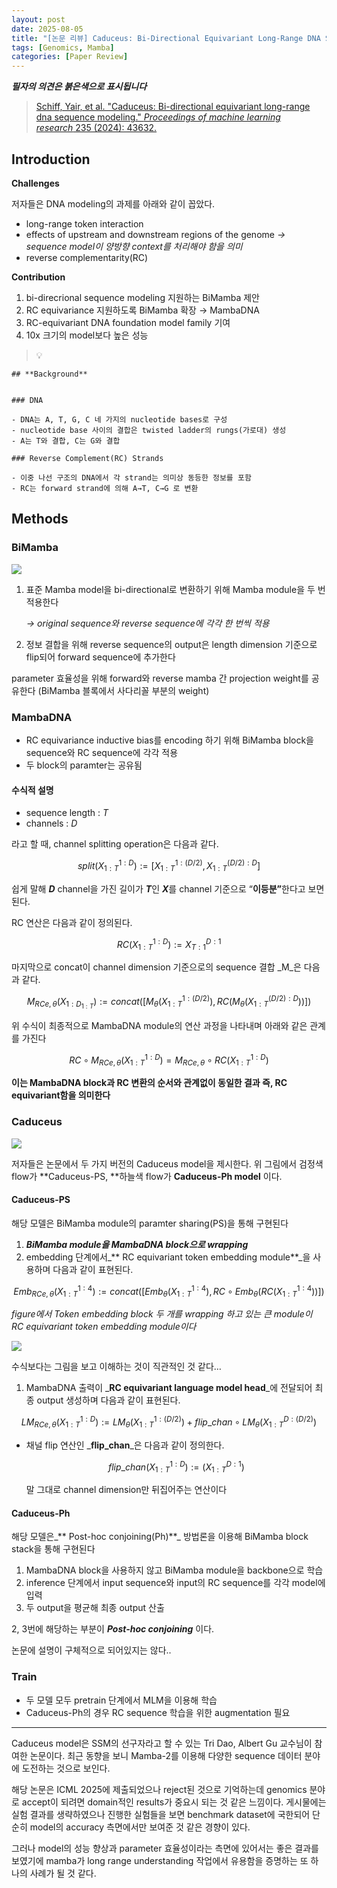 ```yaml
---
layout: post
date: 2025-08-05
title: "[논문 리뷰] Caduceus: Bi-Directional Equivariant Long-Range DNA Sequence Modeling"
tags: [Genomics, Mamba]
categories: [Paper Review]
---
```


<span class="notion-red">_**필자의 의견은 붉은색으로 표시됩니다**_</span>


> [Schiff, Yair, et al. "Caduceus: Bi-directional equivariant long-range dna sequence modeling." ](https://pmc.ncbi.nlm.nih.gov/articles/PMC12189541/)[_Proceedings of machine learning research_](https://pmc.ncbi.nlm.nih.gov/articles/PMC12189541/)[ 235 (2024): 43632.](https://pmc.ncbi.nlm.nih.gov/articles/PMC12189541/)



## Introduction


**Challenges**


저자들은 DNA modeling의 과제를 아래와 같이 꼽았다.

- long-range token interaction
- effects of upstream and downstream regions of the genome 
_→ sequence model이 양방향 context를 처리해야 함을 의미_
- reverse complementarity(RC)

**Contribution**

1. bi-direcrional sequence modeling 지원하는 BiMamba 제안
1. RC equivariance 지원하도록 BiMamba 확장 → MambaDNA
1. RC-equivariant DNA foundation model family 기여
1. 10x 크기의 model보다 높은 성능

> 💡 


	## **Background**


	### DNA

	- DNA는 A, T, G, C 네 가지의 nucleotide bases로 구성
	- nucleotide base 사이의 결합은 twisted ladder의 rungs(가로대) 생성
	- A는 T와 결합, C는 G와 결합

	### Reverse Complement(RC) Strands

	- 이중 나선 구조의 DNA에서 각 strand는 의미상 동등한 정보를 포함
	- RC는 forward strand에 의해 A→T, C→G 로 변환


## Methods



### BiMamba


![](https://prod-files-secure.s3.us-west-2.amazonaws.com/542b861c-36a8-4051-84e5-8804b6728dba/2c247d59-7815-4980-99f0-8f0d21f445a7/image.png?X-Amz-Algorithm=AWS4-HMAC-SHA256&X-Amz-Content-Sha256=UNSIGNED-PAYLOAD&X-Amz-Credential=ASIAZI2LB46664XPTXK7%2F20250925%2Fus-west-2%2Fs3%2Faws4_request&X-Amz-Date=20250925T180158Z&X-Amz-Expires=3600&X-Amz-Security-Token=IQoJb3JpZ2luX2VjEPL%2F%2F%2F%2F%2F%2F%2F%2F%2F%2FwEaCXVzLXdlc3QtMiJHMEUCIQDbAFX9i5C8Tvtht%2Fsr5Gy1khhJA4cweF%2F1Z9hm9APQmAIgLX8O41gzRzxalCvZeAauANbCxF3A%2F7o4Or0ZGbWxrl0q%2FwMIexAAGgw2Mzc0MjMxODM4MDUiDAUQ5jDYZcSkxl13sSrcA0vyHNXfNeC9qFiaeijNi4b%2FEGGyRAWw8YbZPNC1BFSS%2FojX9IKS8rh27cR2l5VLlNrZnOTHc%2B5H1eNvIsIeWg%2Fg%2F%2F70EPFGLcrV4HJ0UdDLTHwMNHJGRvUiGjt51QHmVPuIsIwMl6kO%2BmKCVyOI2rB0U33ZEWodZcruHVnlC7UKatz6%2FCcyVLH4kHnGJHLxxfspIfBRNKDgvr%2FEjlGDAFXqQO4iEH1rvtGIX2IbHvl68Rp1ghnE9SFmBf4SWdb9M9Y2u5WJYHnivTgnXawxyJc4n6B1xizc2wiegRxmX79sSjzeZfVbuqn1sqsSlCg0aiOlYzYMJVoXhx9XrtCWWGcNTb312XtjLs0mmNWqSw4m1ebBJdrpY5fHSUFCkVWLSfQWl8nx9TS1S9XMA4PvBsJceEGG6wiBhX9az3sn4tlMnoDLqGLZCLzEZQFomKbX2KulOwmZpTIbfyNe8TTgPKabsIChWRrfWl71KyX2MIRtN1ICwtE9B9Msf%2F5HUEiaKysUd6USgN1zcd3VD1DMR2Vf9ilzZIjJ%2B9YfuZ7DY0ETOuKV9FKQfcwoHD1LMOJ3yVJOlAYRtfVKILZ3LImhZPmRcNRLkI%2Bh%2F1WVDh6v2v5JOKeSW4TPHEYNSstdMJv31cYGOqUBmsR8eYwh5NbOIgeCUePF1L5ZsbBc8vJHODgUr88%2B4Dc4L5UZgQcbr%2FUKsrEPgR4Bi1wJcpZAIYi8OJGsUWCi7CyU8%2FueMUxR%2FWHsE3d%2B%2BnHuh9V9wuppD2rKfKmco3IP6XC%2Fft6gFCBmX8%2Bw%2FKkK5qcxtblC873OGBf%2Bn7JwgigMYA6FM17l3dXNS7d8mRIyWqFbSACbh8S7PQ7va5NIpGEDv%2B%2Ff&X-Amz-Signature=e066b610311f41e267567c7dfef8f547871e8824abccd593e39608b9d9dbc51e&X-Amz-SignedHeaders=host&x-amz-checksum-mode=ENABLED&x-id=GetObject)

1. 표준 Mamba model을 bi-directional로 변환하기 위해 Mamba module을 두 번 적용한다

	_→ original sequence와 reverse sequence에 각각 한 번씩 적용_

1. 정보 결합을 위해 reverse sequence의 output은 length dimension 기준으로 flip되어 forward sequence에 추가한다

parameter 효율성을 위해 forward와 reverse mamba 간 projection weight를 공유한다 (BiMamba 블록에서 사다리꼴 부분의 weight)



### MambaDNA

- RC equivariance inductive bias를 encoding 하기 위해 BiMamba block을 sequence와 RC sequence에 각각 적용
- 두 block의 paramter는 공유됨


#### 수식적 설명

- sequence length : _T_
- channels : _D_

라고 할 때,  channel splitting operation은 다음과 같다.


$$
split(X^{1:D}_{1:T}):=[X^{1:(D/2)}_{1:T},X^{(D/2):D}_{1:T}]
$$


<span class="notion-red">쉽게 말해 </span><span class="notion-red">_**D**_</span><span class="notion-red"> channel을 가진 길이가 </span><span class="notion-red">_**T**_</span><span class="notion-red">인 </span><span class="notion-red">_**X**_</span><span class="notion-red">를 channel 기준으로 “</span><span class="notion-red">**이등분”**</span><span class="notion-red">한다고 보면 된다.</span>


RC 연산은 다음과 같이 정의된다.


$$
RC(X^{1:D}_{1:T}):=X^{D:1}_{T:1}
$$


마지막으로 concat이 channel dimension 기준으로의 sequence 결합 _M_은 다음과 같다.


$$
M_{RCe,\theta}(X_{1:D_{1:T}}):=concat([M_{\theta}(X^{1:(D/2)}_{1:T}),RC(M_{\theta}(X^{(D/2):D}_{1:T}))])
$$


위 수식이 최종적으로 MambaDNA module의 연산 과정을 나타내며 아래와 같은 관계를 가진다


$$
RC\circ M_{RCe,\theta}(X^{1:D}_{1:T}) = M_{RCe,\theta} \circ RC(X^{1:D}_{1:T})
$$


**이는 MambaDNA block과 RC 변환의 순서와 관계없이 동일한 결과 즉, RC equivariant함을 의미한다**



### Caduceus


![](https://prod-files-secure.s3.us-west-2.amazonaws.com/542b861c-36a8-4051-84e5-8804b6728dba/f94a60d7-8145-473b-aef9-7c68d3ec604a/image.png?X-Amz-Algorithm=AWS4-HMAC-SHA256&X-Amz-Content-Sha256=UNSIGNED-PAYLOAD&X-Amz-Credential=ASIAZI2LB46664XPTXK7%2F20250925%2Fus-west-2%2Fs3%2Faws4_request&X-Amz-Date=20250925T180158Z&X-Amz-Expires=3600&X-Amz-Security-Token=IQoJb3JpZ2luX2VjEPL%2F%2F%2F%2F%2F%2F%2F%2F%2F%2FwEaCXVzLXdlc3QtMiJHMEUCIQDbAFX9i5C8Tvtht%2Fsr5Gy1khhJA4cweF%2F1Z9hm9APQmAIgLX8O41gzRzxalCvZeAauANbCxF3A%2F7o4Or0ZGbWxrl0q%2FwMIexAAGgw2Mzc0MjMxODM4MDUiDAUQ5jDYZcSkxl13sSrcA0vyHNXfNeC9qFiaeijNi4b%2FEGGyRAWw8YbZPNC1BFSS%2FojX9IKS8rh27cR2l5VLlNrZnOTHc%2B5H1eNvIsIeWg%2Fg%2F%2F70EPFGLcrV4HJ0UdDLTHwMNHJGRvUiGjt51QHmVPuIsIwMl6kO%2BmKCVyOI2rB0U33ZEWodZcruHVnlC7UKatz6%2FCcyVLH4kHnGJHLxxfspIfBRNKDgvr%2FEjlGDAFXqQO4iEH1rvtGIX2IbHvl68Rp1ghnE9SFmBf4SWdb9M9Y2u5WJYHnivTgnXawxyJc4n6B1xizc2wiegRxmX79sSjzeZfVbuqn1sqsSlCg0aiOlYzYMJVoXhx9XrtCWWGcNTb312XtjLs0mmNWqSw4m1ebBJdrpY5fHSUFCkVWLSfQWl8nx9TS1S9XMA4PvBsJceEGG6wiBhX9az3sn4tlMnoDLqGLZCLzEZQFomKbX2KulOwmZpTIbfyNe8TTgPKabsIChWRrfWl71KyX2MIRtN1ICwtE9B9Msf%2F5HUEiaKysUd6USgN1zcd3VD1DMR2Vf9ilzZIjJ%2B9YfuZ7DY0ETOuKV9FKQfcwoHD1LMOJ3yVJOlAYRtfVKILZ3LImhZPmRcNRLkI%2Bh%2F1WVDh6v2v5JOKeSW4TPHEYNSstdMJv31cYGOqUBmsR8eYwh5NbOIgeCUePF1L5ZsbBc8vJHODgUr88%2B4Dc4L5UZgQcbr%2FUKsrEPgR4Bi1wJcpZAIYi8OJGsUWCi7CyU8%2FueMUxR%2FWHsE3d%2B%2BnHuh9V9wuppD2rKfKmco3IP6XC%2Fft6gFCBmX8%2Bw%2FKkK5qcxtblC873OGBf%2Bn7JwgigMYA6FM17l3dXNS7d8mRIyWqFbSACbh8S7PQ7va5NIpGEDv%2B%2Ff&X-Amz-Signature=4207794f7cc6a37d5f520967e6deed467bb22facbc34293359bfc83f18ffc5f3&X-Amz-SignedHeaders=host&x-amz-checksum-mode=ENABLED&x-id=GetObject)


저자들은 논문에서 두 가지 버전의 Caduceus model을 제시한다. 위 그림에서 검정색 flow가 **Caduceus-PS, **하늘색 flow가 **Caduceus-Ph model** 이다.



#### Caduceus-PS


해당 모델은 BiMamba module의 paramter sharing(PS)을 통해 구현된다

1. _**BiMamba module을 MambaDNA block으로 wrapping**_
1. embedding 단계에서_** RC equivariant token embedding module**_을 사용하며 다음과 같이 표현된다.

$$
Emb_{RCe,\theta}(X^{1:4}_{1:T}):=concat([Emb_{\theta}(X^{1:4}_{1:T}),RC \circ Emb_{\theta}(RC(X^{1:4}_{1:T}))])
$$


_figure에서 Token embedding block 두 개를 wrapping 하고 있는 큰 module이 RC equivariant token embedding module이다_


![](https://prod-files-secure.s3.us-west-2.amazonaws.com/542b861c-36a8-4051-84e5-8804b6728dba/b175e4da-71eb-4e91-8c23-a06dabe673c9/image.png?X-Amz-Algorithm=AWS4-HMAC-SHA256&X-Amz-Content-Sha256=UNSIGNED-PAYLOAD&X-Amz-Credential=ASIAZI2LB46664XPTXK7%2F20250925%2Fus-west-2%2Fs3%2Faws4_request&X-Amz-Date=20250925T180158Z&X-Amz-Expires=3600&X-Amz-Security-Token=IQoJb3JpZ2luX2VjEPL%2F%2F%2F%2F%2F%2F%2F%2F%2F%2FwEaCXVzLXdlc3QtMiJHMEUCIQDbAFX9i5C8Tvtht%2Fsr5Gy1khhJA4cweF%2F1Z9hm9APQmAIgLX8O41gzRzxalCvZeAauANbCxF3A%2F7o4Or0ZGbWxrl0q%2FwMIexAAGgw2Mzc0MjMxODM4MDUiDAUQ5jDYZcSkxl13sSrcA0vyHNXfNeC9qFiaeijNi4b%2FEGGyRAWw8YbZPNC1BFSS%2FojX9IKS8rh27cR2l5VLlNrZnOTHc%2B5H1eNvIsIeWg%2Fg%2F%2F70EPFGLcrV4HJ0UdDLTHwMNHJGRvUiGjt51QHmVPuIsIwMl6kO%2BmKCVyOI2rB0U33ZEWodZcruHVnlC7UKatz6%2FCcyVLH4kHnGJHLxxfspIfBRNKDgvr%2FEjlGDAFXqQO4iEH1rvtGIX2IbHvl68Rp1ghnE9SFmBf4SWdb9M9Y2u5WJYHnivTgnXawxyJc4n6B1xizc2wiegRxmX79sSjzeZfVbuqn1sqsSlCg0aiOlYzYMJVoXhx9XrtCWWGcNTb312XtjLs0mmNWqSw4m1ebBJdrpY5fHSUFCkVWLSfQWl8nx9TS1S9XMA4PvBsJceEGG6wiBhX9az3sn4tlMnoDLqGLZCLzEZQFomKbX2KulOwmZpTIbfyNe8TTgPKabsIChWRrfWl71KyX2MIRtN1ICwtE9B9Msf%2F5HUEiaKysUd6USgN1zcd3VD1DMR2Vf9ilzZIjJ%2B9YfuZ7DY0ETOuKV9FKQfcwoHD1LMOJ3yVJOlAYRtfVKILZ3LImhZPmRcNRLkI%2Bh%2F1WVDh6v2v5JOKeSW4TPHEYNSstdMJv31cYGOqUBmsR8eYwh5NbOIgeCUePF1L5ZsbBc8vJHODgUr88%2B4Dc4L5UZgQcbr%2FUKsrEPgR4Bi1wJcpZAIYi8OJGsUWCi7CyU8%2FueMUxR%2FWHsE3d%2B%2BnHuh9V9wuppD2rKfKmco3IP6XC%2Fft6gFCBmX8%2Bw%2FKkK5qcxtblC873OGBf%2Bn7JwgigMYA6FM17l3dXNS7d8mRIyWqFbSACbh8S7PQ7va5NIpGEDv%2B%2Ff&X-Amz-Signature=f775007b9fabe4ef28b99d1bc0bc276c78ff6d562651db8b4e83ecbd4852086b&X-Amz-SignedHeaders=host&x-amz-checksum-mode=ENABLED&x-id=GetObject)


<span class="notion-red">수식보다는 그림을 보고 이해하는 것이 직관적인 것 같다…</span>

1. MambaDNA 출력이 _**RC equivariant language model head**_에 전달되어 최종 output 생성하며 다음과 같이 표현된다.

$$
LM_{RCe,\theta}(X^{1:D}_{1:T}):= LM_{\theta}(X^{1:(D/2)}_{1:T})+flip\_chan\circ LM_{\theta}(X^{D:(D/2)}_{1:T})
$$

- 채널 flip 연산인 _**flip\_chan**_은 다음과 같이 정의한다.

	$$
	flip\_chan(X^{1:D}_{1:T}):=(X^{D:1}_{1:T})
	$$


	말 그대로 channel dimension만 뒤집어주는 연산이다



#### Caduceus-Ph


해당 모델은_** Post-hoc conjoining(Ph)**_ 방법론을 이용해 BiMamba block stack을 통해 구현된다

1. MambaDNA block을 사용하지 않고 BiMamba module을 backbone으로 학습
1. inference 단계에서 input sequence와 input의 RC sequence를 각각 model에 입력
1. 두 output을 평균해 최종 output 산출

2, 3번에 해당하는 부분이 _**Post-hoc conjoining**_ 이다.


<span class="notion-red">논문에 설명이 구체적으로 되어있지는 않다..</span>



### Train

- 두 모델 모두 pretrain 단계에서 MLM을 이용해 학습
- Caduceus-Ph의 경우 RC sequence 학습을 위한 augmentation 필요

---


<span class="notion-red">Caduceus model은 SSM의 선구자라고 할 수 있는 Tri Dao, Albert Gu 교수님이 참여한 논문이다. 최근 동향을 보니 Mamba-2를 이용해 다양한 sequence 데이터 분야에 도전하는 것으로 보인다.</span>


<span class="notion-red">해당 논문은 ICML 2025에 제출되었으나 reject된 것으로 기억하는데 genomics 분야로 accept이 되려면 domain적인 results가 중요시 되는 것 같은 느낌이다. 게시물에는 실험 결과를 생략하였으나 진행한 실험들을 보면 benchmark dataset에 국한되어 단순히 model의 accuracy 측면에서만 보여준 것 같은 경향이 있다.</span>


<span class="notion-red">그러나 model의 성능 향상과 parameter 효율성이라는 측면에 있어서는 좋은 결과를 보였기에 mamba가 long range understanding 작업에서 유용함을 증명하는 또 하나의 사례가 될 것 같다.</span>

